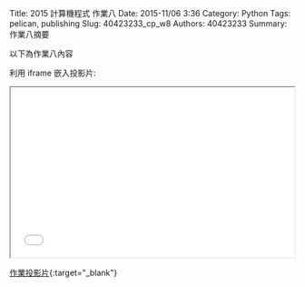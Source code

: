 Title: 2015 計算機程式 作業八
Date: 2015-11/06 3:36
Category: Python
Tags: pelican, publishing
Slug: 40423233_cp_w8
Authors: 40423233
Summary: 作業八摘要

以下為作業八內容

利用 iframe 嵌入投影片:

<iframe src="40423233_cp_w8_p.html" width="500" height="300"></iframe>

[作業投影片](40423233_cp_w8_p.html){:target="_blank"}